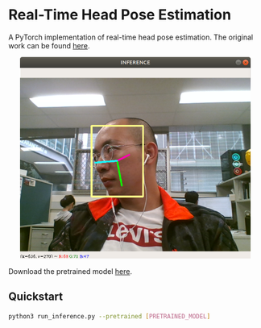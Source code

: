 # Real-Time Head Pose Estimation
A PyTorch implementation of real-time head pose estimation. The original work can be found [here](https://github.com/natanielruiz/deep-head-pose). 

<div align="center">
<img src="./teaser/Screenshot.png" height="400"/>
</div>

Download the pretrained model [here](https://drive.google.com/file/d/1kY2nfpnFsows14TLKTOd-8PYftOAeomh/view?usp=sharing).

## Quickstart
```bash
python3 run_inference.py --pretrained [PRETRAINED_MODEL]
```
